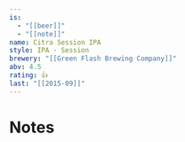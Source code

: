 ```yaml
---
is:
  - "[[beer]]"
  - "[[note]]"
name: Citra Session IPA
style: IPA - Session
brewery: "[[Green Flash Brewing Company]]"
abv: 4.5
rating: 👍
last: "[[2015-09]]"
---
```

# Notes

